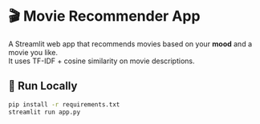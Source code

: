# 🎬 Movie Recommender App

A Streamlit web app that recommends movies based on your **mood** and a movie you like.  
It uses TF-IDF + cosine similarity on movie descriptions.

## 🚀 Run Locally
```bash
pip install -r requirements.txt
streamlit run app.py
